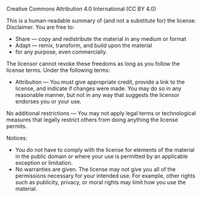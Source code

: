 Creative Commons Attribution 4.0 International (CC BY 4.0)

This is a human-readable summary of (and not a substitute for) the license. Disclaimer.
You are free to:
- Share — copy and redistribute the material in any medium or format
- Adapt — remix, transform, and build upon the material
- for any purpose, even commercially.

The licensor cannot revoke these freedoms as long as you follow the license terms.
Under the following terms:
- Attribution — You must give appropriate credit, provide a link to the license, and indicate if changes were made. You may do so in any reasonable manner, but not in any way that suggests the licensor endorses you or your use.

No additional restrictions — You may not apply legal terms or technological measures that legally restrict others from doing anything the license permits.

Notices:
- You do not have to comply with the license for elements of the material in the public domain or where your use is permitted by an applicable exception or limitation.
- No warranties are given. The license may not give you all of the permissions necessary for your intended use. For example, other rights such as publicity, privacy, or moral rights may limit how you use the material.
